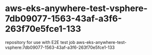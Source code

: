 # aws-eks-anywhere-test-vsphere-7db09077-1563-43af-a3f6-263f70e5fce1-133
repository for use with E2E test job aws-eks-anywhere-test-vsphere:7db09077-1563-43af-a3f6-263f70e5fce1-133
